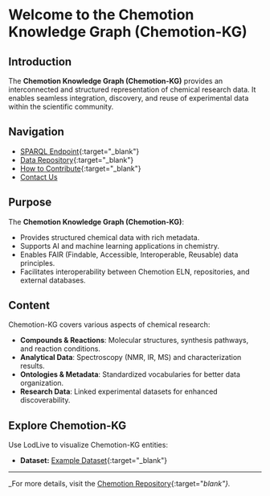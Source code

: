 # Welcome to the Chemotion Knowledge Graph (Chemotion-KG)

## Introduction

The **Chemotion Knowledge Graph (Chemotion-KG)** provides an interconnected and structured representation of chemical research data. It enables seamless integration, discovery, and reuse of experimental data within the scientific community.

## Navigation

- [SPARQL Endpoint](https://ditrare.ise.fiz-karlsruhe.de/chemotion-kg/sparql){:target="_blank"}
- [Data Repository](https://chemotion.net/){:target="_blank"}
- [How to Contribute](https://github.com/ISE-FIZKarlsruhe/chemotion-kg){:target="_blank"}
- [Contact Us](mailto:ebrahim.norouzi@fiz-karlsruhe.de)

## Purpose

The **Chemotion Knowledge Graph (Chemotion-KG)**:

- Provides structured chemical data with rich metadata.
- Supports AI and machine learning applications in chemistry.
- Enables FAIR (Findable, Accessible, Interoperable, Reusable) data principles.
- Facilitates interoperability between Chemotion ELN, repositories, and external databases.

## Content

Chemotion-KG covers various aspects of chemical research:

- **Compounds & Reactions**: Molecular structures, synthesis pathways, and reaction conditions.
- **Analytical Data**: Spectroscopy (NMR, IR, MS) and characterization results.
- **Ontologies & Metadata**: Standardized vocabularies for better data organization.
- **Research Data**: Linked experimental datasets for enhanced discoverability.


## Explore Chemotion-KG

Use LodLive to visualize Chemotion-KG entities:

- **Dataset:** [Example Dataset](https://ditrare.ise.fiz-karlsruhe.de/chemotion-kg/resources/2014/05/10.14272/YCJBWNIROIXYPD-UHFFFAOYSA-N/Mass/EI){:target="_blank"}

---

_For more details, visit the [Chemotion Repository](https://www.chemotion-repository.net/welcome){:target="_blank"}._
